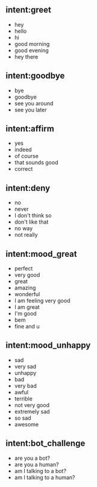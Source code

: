 ## intent:greet
- hey
- hello
- hi
- good morning
- good evening
- hey there

## intent:goodbye
- bye
- goodbye
- see you around
- see you later

## intent:affirm
- yes
- indeed
- of course
- that sounds good
- correct

## intent:deny
- no
- never
- I don't think so
- don't like that
- no way
- not really

## intent:mood_great
- perfect
- very good
- great
- amazing
- wonderful
- I am feeling very good
- I am great
- I'm good
- bem
- fine and u

## intent:mood_unhappy
- sad
- very sad
- unhappy
- bad
- very bad
- awful
- terrible
- not very good
- extremely sad
- so sad
- awesome

## intent:bot_challenge
- are you a bot?
- are you a human?
- am I talking to a bot?
- am I talking to a human?
